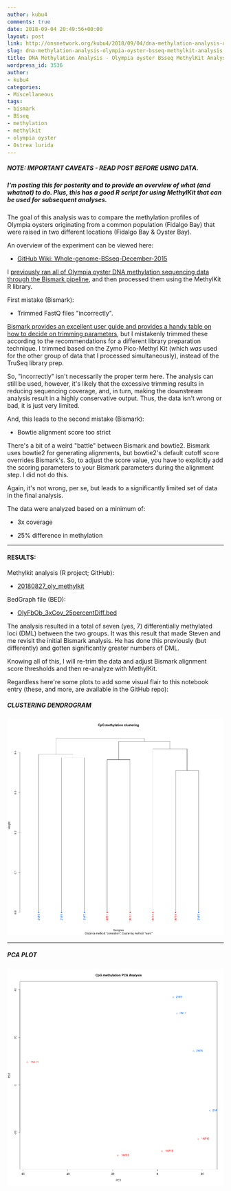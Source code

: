 ```yaml
---
author: kubu4
comments: true
date: 2018-09-04 20:49:56+00:00
layout: post
link: http://onsnetwork.org/kubu4/2018/09/04/dna-methylation-analysis-olympia-oyster-bsseq-methylkit-analysis/
slug: dna-methylation-analysis-olympia-oyster-bsseq-methylkit-analysis
title: DNA Methylation Analysis - Olympia oyster BSseq MethylKit Analysis
wordpress_id: 3536
author:
- kubu4
categories:
- Miscellaneous
tags:
- bismark
- BSseq
- methylation
- methylkit
- olympia oyster
- Ostrea lurida
---
```


##### NOTE: IMPORTANT CAVEATS - READ POST BEFORE USING DATA.





##### I'm posting this for posterity and to provide an overview of what (and whatnot) to do. Plus, this has a good R script for using MethylKit that can be used for subsequent analyses.



The goal of this analysis was to compare the methylation profiles of Olympia oysters originating from a common population (Fidalgo Bay) that were raised in two different locations (Fidalgo Bay & Oyster Bay).

An overview of the experiment can be viewed here:





  * [GitHub Wiki: Whole-genome-BSseq-December-2015](https://github.com/RobertsLab/project-olympia.oyster-genomic/wiki/Whole-genome-BSseq-December-2015)



I [previously ran all of Olympia oyster DNA methylation sequencing data through the Bismark pipeline](http://onsnetwork.org/kubu4/2018/08/16/dna-methylation-analysis-bismark-pipeline-on-all-olympia-oyster-bsseq-datasets/), and then processed them using the MethylKit R library.

First mistake (Bismark):





  * Trimmed FastQ files "incorrectly".



[Bismark provides an excellent user guide and provides a handy table on how to decide on trimming parameters](https://github.com/FelixKrueger/Bismark/tree/master/Docs), but I mistakenly trimmed these according to the recommendations for a different library preparation technique. I trimmed based on the Zymo Pico-Methyl Kit (which _was_ used for the other group of data that I processed simultaneously), instead of the TruSeq library prep.

So, "incorrectly" isn't necessarily the proper term here. The analysis can still be used, however, it's likely that the excessive trimming results in reducing sequencing coverage, and, in turn, making the downstream analysis result in a highly conservative output. Thus, the data isn't wrong or bad, it is just very limited.

And, this leads to the second mistake (Bismark):





  * Bowtie alignment score too strict



There's a bit of a weird "battle" between Bismark and bowtie2. Bismark uses bowtie2 for generating alignments, but bowtie2's default cutoff score overrides Bismark's. So, to adjust the score value, you have to explicitly add the scoring parameters to your Bismark parameters during the alignment step. I did not do this.

Again, it's not wrong, per se, but leads to a significantly limited set of data in the final analysis.

The data were analyzed based on a minimum of:



  * 3x coverage



  * 25% difference in methylation






* * *





#### RESULTS:





Methylkit analysis (R project; GitHub):





  * [20180827_oly_methylkit](https://github.com/RobertsLab/code/tree/master/r_projects/sam/20180827_oly_methylkit)



BedGraph file (BED):



  * [OlyFbOb_3xCov_25percentDiff.bed](https://github.com/RobertsLab/code/raw/master/r_projects/sam/20180827_oly_methylkit/analyses/OlyFbOb_3xCov_25percentDiff.bed)



The analysis resulted in a total of seven (yes, 7) differentially methylated loci (DML) between the two groups. It was this result that made Steven and me revisit the initial Bismark analysis. He has done this previously (but differently) and gotten significantly greater numbers of DML.

Knowing all of this, I will re-trim the data and adjust Bismark alignment score thresholds and then re-analyze with MethylKit.

Regardless here're some plots to add some visual flair to this notebook entry (these, and more, are available in the GitHub repo):



##### CLUSTERING DENDROGRAM



![](https://raw.githubusercontent.com/RobertsLab/code/master/r_projects/sam/20180827_oly_methylkit/analyses/clustering_dendrogram.png)



* * *





##### PCA PLOT



![](https://raw.githubusercontent.com/RobertsLab/code/master/r_projects/sam/20180827_oly_methylkit/analyses/pca.png)
